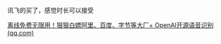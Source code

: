 讯飞的买了，感觉时长可以接受

[离线免费无限用！狠狠白嫖阿里、百度、字节等大厂+ OpenAI开源语音识别 (qq.com)](https://mp.weixin.qq.com/s/shRtoI0YD9GTpatcnbsxBA)